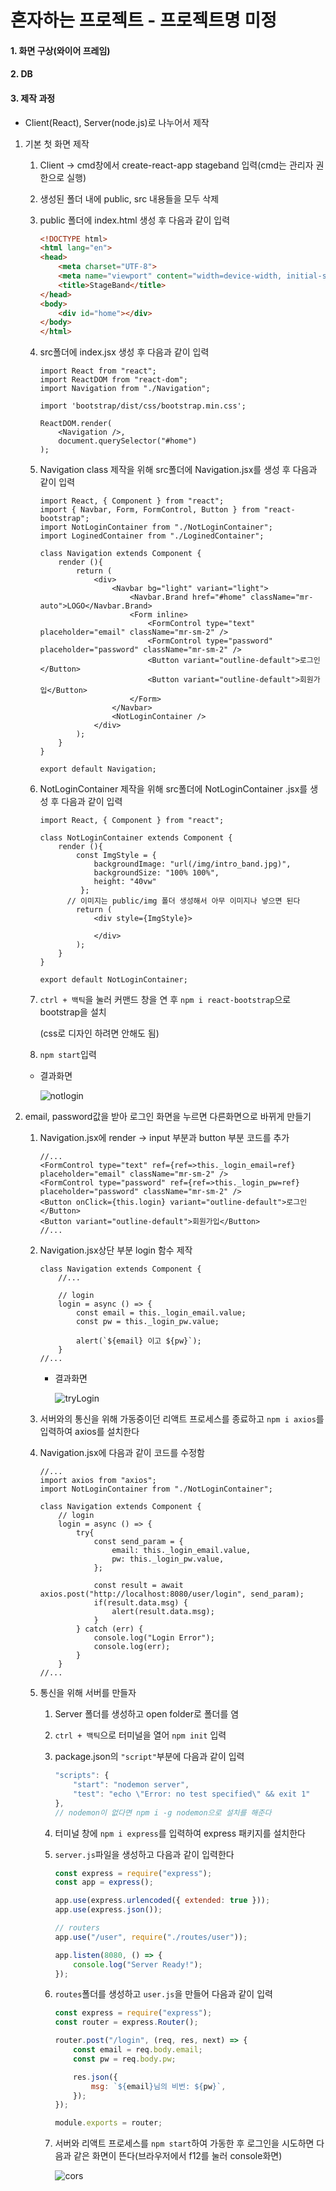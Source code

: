 # 혼자하는 프로젝트 - 프로젝트명 미정

#### 1. 화면 구상(와이어 프레임)



#### 2. DB 



#### 3. 제작 과정

*  Client(React), Server(node.js)로 나누어서 제작



1. 기본 첫 화면 제작
   1. Client -> cmd창에서 create-react-app stageband 입력(cmd는 관리자 권한으로 실행)

   

   2. 생성된 폴더 내에 public, src 내용들을 모두 삭제

   
   3. public 폴더에 index.html 생성 후 다음과 같이 입력

      ```html
      <!DOCTYPE html>
      <html lang="en">
      <head>
          <meta charset="UTF-8">
          <meta name="viewport" content="width=device-width, initial-scale=1.0">
          <title>StageBand</title>
      </head>
      <body>
          <div id="home"></div>
      </body>
      </html>
      ```

      

   4. src폴더에 index.jsx 생성 후 다음과 같이 입력

      ```react
      import React from "react";
      import ReactDOM from "react-dom";
      import Navigation from "./Navigation";
      
      import 'bootstrap/dist/css/bootstrap.min.css';
      
      ReactDOM.render(
          <Navigation />,
          document.querySelector("#home")
      );
      ```

      

   5. Navigation class 제작을 위해 src폴더에 Navigation.jsx를 생성 후 다음과 같이 입력

      ```react
      import React, { Component } from "react";
      import { Navbar, Form, FormControl, Button } from "react-bootstrap";
      import NotLoginContainer from "./NotLoginContainer";
      import LoginedContainer from "./LoginedContainer";
      
      class Navigation extends Component {
          render (){
              return (
                  <div>
                      <Navbar bg="light" variant="light">
                          <Navbar.Brand href="#home" className="mr-auto">LOGO</Navbar.Brand>
                          <Form inline>
                              <FormControl type="text" placeholder="email" className="mr-sm-2" />
                              <FormControl type="password" placeholder="password" className="mr-sm-2" />
                              <Button variant="outline-default">로그인</Button>
                              <Button variant="outline-default">회원가입</Button>
                          </Form>
                      </Navbar>
                      <NotLoginContainer />
                  </div>
              );
          }
      }
      
      export default Navigation;
      ```

      

   6. NotLoginContainer 제작을 위해 src폴더에 NotLoginContainer .jsx를 생성 후 다음과 같이 입력

      ```react
      import React, { Component } from "react";
      
      class NotLoginContainer extends Component {
          render (){
              const ImgStyle = { 
                  backgroundImage: "url(/img/intro_band.jpg)",
                  backgroundSize: "100% 100%",
                  height: "40vw"
               };
      		// 이미지는 public/img 폴더 생성해서 아무 이미지나 넣으면 된다
              return (
                  <div style={ImgStyle}>
                      
                  </div>
              );
          }
      }
      
      export default NotLoginContainer;
      ```

      

   7. `ctrl + 백틱`을 눌러 커맨드 창을 연 후 `npm i react-bootstrap`으로 bootstrap을 설치

      (css로 디자인 하려면 안해도 됨)

      

   8.  `npm start`입력 

      * 결과화면

        ![notlogin](https://user-images.githubusercontent.com/20276476/75013025-b4b15600-54c6-11ea-8814-106939dc00d3.png)





2. email, password값을 받아 로그인 화면을 누르면 다른화면으로 바뀌게 만들기

   1. Navigation.jsx에 render -> input 부분과 button 부분 코드를 추가

      ```react
      //...
      <FormControl type="text" ref={ref=>this._login_email=ref} placeholder="email" className="mr-sm-2" />
      <FormControl type="password" ref={ref=>this._login_pw=ref} placeholder="password" className="mr-sm-2" />
      <Button onClick={this.login} variant="outline-default">로그인</Button>
      <Button variant="outline-default">회원가입</Button>
      //...
      ```

      

   2. Navigation.jsx상단 부분 login 함수 제작

      ```react
      class Navigation extends Component {
          //...
      
          // login
          login = async () => {
              const email = this._login_email.value;
              const pw = this._login_pw.value;
              
              alert(`${email} 이고 ${pw}`);
          }
      //...
      ```

      * 결과화면

        ![tryLogin](https://user-images.githubusercontent.com/20276476/75016731-fe9e3a00-54ce-11ea-8229-f3d192f92dc5.png)

        

   3. 서버와의 통신을 위해 가동중이던 리액트 프로세스를 종료하고 `npm i axios`를 입력하여 axios를 설치한다

      

   4. Navigation.jsx에 다음과 같이 코드를 수정함

      ```react
      //...
      import axios from "axios";
      import NotLoginContainer from "./NotLoginContainer";
      
      class Navigation extends Component {
          // login
          login = async () => {
              try{
                  const send_param = {
                      email: this._login_email.value,
                      pw: this._login_pw.value,
                  };
      
                  const result = await axios.post("http://localhost:8080/user/login", send_param);
                  if(result.data.msg) {
                      alert(result.data.msg);
                  } 
              } catch (err) {
                  console.log("Login Error");
                  console.log(err);
              }
          }
      //...
      ```

      

   5. 통신을 위해 서버를 만들자

      1. Server 폴더를 생성하고 open folder로 폴더를 염

         

      2. `ctrl + 백틱`으로 터미널을 열어 `npm init` 입력

         

      3. package.json의 `"script"`부분에 다음과 같이 입력

         ```javascript
         "scripts": {
             "start": "nodemon server",
             "test": "echo \"Error: no test specified\" && exit 1"
         },
         // nodemon이 없다면 npm i -g nodemon으로 설치를 해준다
         ```

         

      4. 터미널 창에 `npm i express`를 입력하여 express 패키지를 설치한다

         

      5. `server.js`파일을 생성하고 다음과 같이 입력한다

         ```javascript
         const express = require("express");
         const app = express();
         
         app.use(express.urlencoded({ extended: true }));
         app.use(express.json());
         
         // routers
         app.use("/user", require("./routes/user"));
         
         app.listen(8080, () => {
             console.log("Server Ready!");
         });
         ```

         

      6. `routes`폴더를 생성하고 `user.js`을 만들어 다음과 같이 입력

         ```javascript
         const express = require("express");
         const router = express.Router();
         
         router.post("/login", (req, res, next) => {
             const email = req.body.email;
             const pw = req.body.pw;
         
             res.json({
                 msg: `${email}님의 비번: ${pw}`,
             });
         });
         
         module.exports = router;
         ```

         

      7. 서버와 리액트 프로세스를 `npm start`하여 가동한 후 로그인을 시도하면 다음과 같은 화면이 뜬다(브라우저에서 f12를 눌러 console화면)

         ![cors](https://user-images.githubusercontent.com/20276476/75018290-f5fb3300-54d1-11ea-90b0-d7b863236c88.png)

